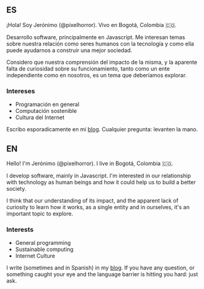 ## ES
¡Hola! Soy Jerónimo (@pixelhorror). Vivo en Bogotá, Colombia 🇨🇴.

Desarrollo software, principalmente en Javascript. Me interesan temas sobre nuestra relación como seres humanos con la tecnología y como ella puede ayudarnos a construir una mejor sociedad.

Considero que nuestra comprensión del impacto de la misma, y la aparente falta de curiosidad sobre su funcionamiento, tanto como un ente independiente como en nosotros, es un tema que deberíamos explorar.

### Intereses
* Programación en general
* Computación sostenible
* Cultura del Internet

Escribo esporadicamente en mi [blog](https://www.pixelhorror.rocks). Cualquier pregunta: levanten la mano.

## EN
Hello! I'm Jerónimo (@pixelhorror). I live in Bogotá, Colombia 🇨🇴.
 
I develop software, mainly in Javascript. I'm interested in our relationship with technology as human beings and how it could help us to build a better society.

I think that our understanding of its impact, and the apparent lack of curiosity to learn how it works, as a single entity and in ourselves, it's an important topic to explore.

### Interests
* General programming
* Sustainable computing
* Internet Culture

I write (sometimes and in Spanish) in my [blog](https://www.pixelhorror.rocks). If you have any question, or something caught your eye and the language barrier is hitting you hard: just ask.

